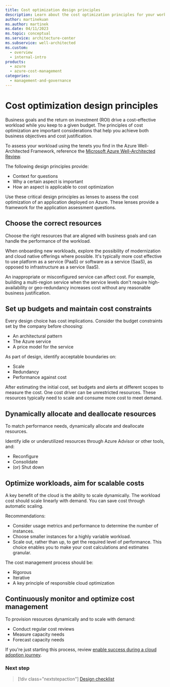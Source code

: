 ```yaml
---
title: Cost optimization design principles
description: Learn about the cost optimization principles for your workload that can help you achieve business objectives and justify costs.
author: martinekuan
ms.author: martinek
ms.date: 04/11/2023
ms.topic: conceptual
ms.service: architecture-center
ms.subservice: well-architected
ms.custom:
  - overview
  - internal-intro
products:
  - azure
  - azure-cost-management
categories:
  - management-and-governance
---
```


# Cost optimization design principles

Business goals and the return on investment (ROI) drive a cost-effective workload while you keep to a given budget. The principles of cost optimization are important considerations that help you achieve both business objectives and cost justification.

To assess your workload using the tenets you find in the Azure Well-Architected Framework, reference the [Microsoft Azure Well-Architected Review](/assessments/?id=azure-architecture-review&mode=pre-assessment).

The following design principles provide:

- Context for questions
- Why a certain aspect is important
- How an aspect is applicable to cost optimization

Use these critical design principles as lenses to assess the cost optimization of an application deployed on Azure. These lenses provide a framework for the application assessment questions.

## Choose the correct resources

Choose the right resources that are aligned with business goals and can handle the performance of the workload.

When onboarding new workloads, explore the possibility of modernization and cloud native offerings where possible. It's typically more cost effective to use platform as a service (PaaS) or software as a service (SaaS), as opposed to infrastructure as a service (IaaS).

An inappropriate or misconfigured service can affect cost. For example, building a multi-region service when the service levels don't require high-availability or geo-redundancy increases cost without any reasonable business justification.

## Set up budgets and maintain cost constraints

Every design choice has cost implications. Consider the budget constraints set by the company before choosing:

- An architectural pattern
- The Azure service
- A price model for the service

As part of design, identify acceptable boundaries on:

- Scale
- Redundancy
- Performance against cost

After estimating the initial cost, set budgets and alerts at different scopes to measure the cost. One cost driver can be unrestricted resources. These resources typically need to scale and consume more cost to meet demand.

## Dynamically allocate and deallocate resources

To match performance needs, dynamically allocate and deallocate resources.

Identify idle or underutilized resources through Azure Advisor or other tools, and:

- Reconfigure
- Consolidate
- (or) Shut down

## Optimize workloads, aim for scalable costs

A key benefit of the cloud is the ability to scale dynamically. The workload cost should scale linearly with demand. You can save cost through automatic scaling.

Recommendations:

- Consider usage metrics and performance to determine the number of instances.
- Choose smaller instances for a highly variable workload.
- Scale out, rather than up, to get the required level of performance. This choice enables you to make your cost calculations and estimates granular.

The cost management process should be:

- Rigorous
- Iterative
- A key principle of responsible cloud optimization

## Continuously monitor and optimize cost management

To provision resources dynamically and to scale with demand:

- Conduct regular cost reviews
- Measure capacity needs
- Forecast capacity needs

If you're just starting this process, review [enable success during a cloud adoption journey](/azure/cloud-adoption-framework/get-started/enable).

### Next step

> [!div class="nextstepaction"]
> [Design checklist](./design-checklist.md)
